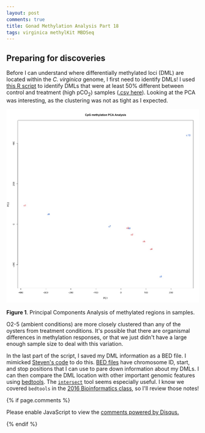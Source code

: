 ```yaml
---
layout: post
comments: true
title: Gonad Methylation Analysis Part 18
tags: virginica methylKit MBDSeq
---
```


## Preparing for discoveries

Before I can understand where differentially methylated loci (DML) are located within the *C. virginica* genome, I first need to identify DMLs! I used [this R script](https://github.com/RobertsLab/project-virginica-oa/blob/master/analyses/2018-05-29-MethylKit-Full-Samples/2018-05-29-MethylKit-Analysis-Full-Samples.R) to identify DMLs that were at least 50% different between control and treatment (high pCO<sub>2</sub>) samples ([.csv here](https://github.com/RobertsLab/project-virginica-oa/blob/master/analyses/2018-05-29-MethylKit-Full-Samples/2018-05-30-Differentially-Methylated-Loci-50.csv)). Looking at the PCA was interesting, as the clustering was not as tight as I expected.

![PCA](https://raw.githubusercontent.com/RobertsLab/project-virginica-oa/master/analyses/2018-05-29-MethylKit-Full-Samples/2018-05-30-Full-Sample-Methylation-PCA.jpeg)

**Figure 1**. Principal Components Analysis of methylated regions in samples. 

O2-5 (ambient conditions) are more closely clustered than any of the oysters from treatment conditions. It's possible that there are organismal differences in methylation responses, or that we just didn't have a large enough sample size to deal with this variation.

In the last part of the script, I saved my DML information as a BED file. I mimicked [Steven's code](https://sr320.github.io/OALK-to-the-browser/) to do this. [BED files](https://genome.ucsc.edu/FAQ/FAQformat.html) have chromosome ID, start, and stop positions that I can use to pare down information about my DMLs. I can then compare the DML location with other important genomic features using [bedtools](http://bedtools.readthedocs.io/en/latest/). The [`intersect`](https://www.biostars.org/p/13516/) tool seems especially useful. I know we covered `bedtools` in the [2016 Bioinformatics class](https://github.com/sr320/course-fish546-2016/wiki), so I'll review those notes!

{% if page.comments %}

<div id="disqus_thread"></div>
<script>

/**
*  RECOMMENDED CONFIGURATION VARIABLES: EDIT AND UNCOMMENT THE SECTION BELOW TO INSERT DYNAMIC VALUES FROM YOUR PLATFORM OR CMS.
*  LEARN WHY DEFINING THESE VARIABLES IS IMPORTANT: https://disqus.com/admin/universalcode/#configuration-variables*/
/*
var disqus_config = function () {
this.page.url = PAGE_URL;  // Replace PAGE_URL with your page's canonical URL variable
this.page.identifier = PAGE_IDENTIFIER; // Replace PAGE_IDENTIFIER with your page's unique identifier variable
};
*/
(function() { // DON'T EDIT BELOW THIS LINE
var d = document, s = d.createElement('script');
s.src = 'https://the-responsible-grad-student.disqus.com/embed.js';
s.setAttribute('data-timestamp', +new Date());
(d.head || d.body).appendChild(s);
})();
</script>
<noscript>Please enable JavaScript to view the <a href="https://disqus.com/?ref_noscript">comments powered by Disqus.</a></noscript>

{% endif %}

<script id="dsq-count-scr" src="//the-responsible-grad-student.disqus.com/count.js" async></script>

